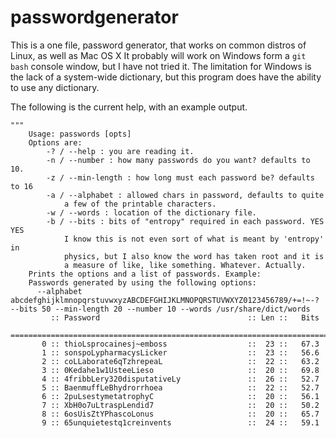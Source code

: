 # passwordgenerator
This is a one file, password generator, that works on common distros of Linux, as well as Mac OS X
It probably will work on Windows form a `git bash` console window, but I have not tried it. The
limitation for Windows is the lack of a system-wide dictionary, but this program does have the
ability to use any dictionary.

The following is the current help, with an example output.

```
"""
    Usage: passwords [opts]
    Options are:
        -? / --help : you are reading it.
        -n / --number : how many passwords do you want? defaults to 10.
        -z / --min-length : how long must each password be? defaults to 16
        -a / --alphabet : allowed chars in password, defaults to quite
            a few of the printable characters.
        -w / --words : location of the dictionary file.
        -b / --bits : bits of "entropy" required in each password. YES YES
            I know this is not even sort of what is meant by 'entropy' in
            physics, but I also know the word has taken root and it is
            a measure of like, like something. Whatever. Actually. 
    Prints the options and a list of passwords. Example:
    Passwords generated by using the following options:
      --alphabet abcdefghijklmnopqrstuvwxyzABCDEFGHIJKLMNOPQRSTUVWXYZ0123456789/+=!~-? --bits 50 --min-length 20 --number 10 --words /usr/share/dict/words
         :: Password                                 :: Len ::   Bits
    ================================================================================
       0 :: thioLsprocainesj~emboss                  ::  23 ::   67.3
       1 :: sonspoLypharmacysLicker                  ::  23 ::   56.6
       2 :: coLLaborate6qTzhrepeaL                   ::  22 ::   63.2
       3 :: 0Kedahe1w1UsteeLieso                     ::  20 ::   69.8
       4 :: 4fribbLery320disputativeLy               ::  26 ::   52.7
       5 :: BaenmuffLeBhydrorrhoea                   ::  22 ::   52.7
       6 :: 2puLsestymetatrophyC                     ::  20 ::   56.1
       7 :: XbH0o7uLtraspLendid7                     ::  20 ::   50.2
       8 :: 6osUisZtYPhascoLonus                     ::  20 ::   65.7
       9 :: 65unquietestq1creinvents                 ::  24 ::   59.1
``` 
